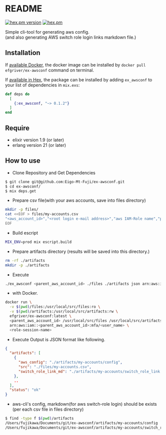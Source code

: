 # README

[![hex.pm version](https://img.shields.io/hexpm/v/ex_awsconf.svg)](https://hex.pm/packages/ex_awsconf)
[![hex.pm](https://img.shields.io/hexpm/l/ex_awsconf.svg)](https://github.com/Eigo-Mt-Fuji/ex-awsconf/blob/master/LICENSE.md)

Simple cli-tool for generating aws config.<br/>
(and also generating AWS switch role login links markdown file.)


## Installation

If [available Docker](https://hub.docker.com/r/efgriver/ex-awsconf), the docker image can be installed by `docker pull efgriver/ex-awsconf` command on terminal.
 
If [available in Hex](https://hexdocs.pm/ex_awsconf), the package can be installed by adding `ex_awsconf` to your list of dependencies in `mix.exs`:

```elixir
def deps do
  [
    {:ex_awsconf, "~> 0.1.2"}
  ] 
end
```

## Require 

* elixir version 1.9 (or later)
* erlang version 21 (or later)

## How to use

* Clone Repository and Get Dependencies 

```bash
$ git clone git@github.com:Eigo-Mt-Fuji/ex-awsconf.git
$ cd ex-awsconf/
$ mix deps.get
```

* Prepare csv file(with your aws accounts, save into files directory)

```bash
mkdir -p files/
cat <<EOF > files/my-accounts.csv
"<aws_account_id>","<root login e-mail address>","aws IAM-Role name","profile name(aws-cli )","display name(for browser)"
EOF
```

* Build escript

```bash
MIX_ENV=prod mix escript.build
```

* Prepare artifacts directory (results will be saved into this directory.)

```bash
rm -rf ./artifacts
mkdir -p ./artifacts
```

* Execute

```bash
./ex_awsconf <parent_aws_account_id> ./files ./artifacts json arn:aws:iam::<parenparent_aws_account_idt_account_id>:mfa/<user_name> <role_session_name>
```

  - with Docker.

```bash
docker run \
  -v $(pwd)/files:/usr/local/src/files:ro \
  -v $(pwd)/artifacts:/usr/local/src/artifacts:rw \
  efgriver/ex-awsconf:latest \
  <parent_aws_account_id> /usr/local/src/files /usr/local/src/artifacts <aws-cli default output format(e.g. json)>\
  arn:aws:iam::<parent_aws_account_id>:mfa/<user_name> \
  <role-session-name>
```

* Execute Output is JSON format like following.

```json
{
  "artifacts": [
    {
      "aws_config": "./artifacts/my-accounts/config",
      "src": "./files/my-accounts.csv",
      "switch_role_link_md": "./artifacts/my-accounts/switch_role_link.md"
    },
    ..
  ],
  "status": "ok"
}
```

* aws-cli's config, markdown(for aws switch-role login) should be exists (per each csv file in files directory)

```bash
$ find -type f $(pwd)/artifacts
/Users/fujikawa/Documents/git/ex-awsconf/artifacts/my-accounts/config
/Users/fujikawa/Documents/git/ex-awsconf/artifacts/my-accounts/switch_role_link.md
```


